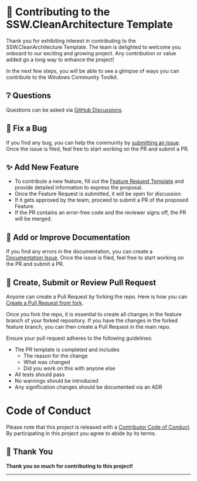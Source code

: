 ﻿# 🤝 Contributing to the SSW.CleanArchitecture Template

Thank you for exhibiting interest in contributing to the SSW.CleanArchitecture Template. The team is delighted to welcome you onboard to our exciting and growing project. Any contribution or value added go a long way to enhance the project!

In the next few steps, you will be able to see a glimpse of ways you can contribute to the Windows Community Toolkit.

## ❔ Questions

Questions can be asked via [GitHub Discussions](https://github.com/SSWConsulting/SSW.CleanArchitecture/discussions).

## 🐛 Fix a Bug

If you find any bug, you can help the community by [submitting an issue](https://github.com/SSWConsulting/SSW.CleanArchitecture/issues/new?assignees=&labels=Type%3A+Bug&projects=&template=1-bug.md&title=%F0%9F%90%9B+). Once the issue is filed, feel free to start working on the PR and submit a PR.

## ✨ Add New Feature <a name="feature"></a>

* To contribute a new feature, fill out the [Feature Request Template](https://github.com/SSWConsulting/SSW.CleanArchitecture/issues/new?assignees=&labels=Type%3A+Feature&projects=&template=0-feature.md&title=%E2%9C%A8) and provide detailed information to express the proposal.
* Once the Feature Request is submitted, it will be open for discussion.
* If it gets approved by the team, proceed to submit a PR of the proposed Feature.
* If the PR contains an error-free code and the reviewer signs off, the PR will be merged.

## 📝 Add or Improve Documentation <a name="docs"></a>

If you find any errors in the documentation, you can create a [Documentation Issue](https://github.com/SSWConsulting/SSW.CleanArchitecture/issues/new?assignees=&labels=Type%3A+Documentation&projects=&template=2-docs.md&title=%F0%9F%93%9D). Once the issue is filed, feel free to start working on the PR and submit a PR.

## 👀 Create, Submit or Review Pull Request

Anyone can create a Pull Request by forking the repo. Here is how you can [Create a Pull Request from fork](https://help.github.com/en/github/collaborating-with-issues-and-pull-requests/creating-a-pull-request-from-a-fork). 

Once you fork the repo, it is essential to create all changes in the feature branch of your forked repository. If you have the changes in the forked feature branch, you can then create a Pull Request in the main repo.

Ensure your pull request adheres to the following guidelines:

- The PR template is completed and includes
    - The reason for the change
    - What was changed
    - Did you work on this with anyone else
- All tests should pass
- No warnings should be introduced
- Any signification changes should be documented via an ADR

# Code of Conduct

Please note that this project is released with a
[Contributor Code of Conduct](code-of-conduct.md). By participating in this
project you agree to abide by its terms.

## 💙 Thank You

**Thank you so much for contributing to this project!**

---
